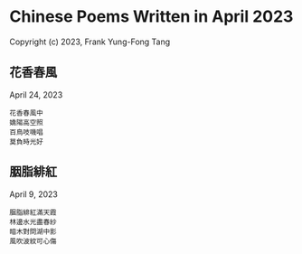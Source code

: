 # Chinese Poems Written in April 2023
Copyright (c) 2023, Frank Yung-Fong Tang

## 花香春風
April 24, 2023 

```
花香春風中
嬌陽高空照
百鳥吱嘰唱
莫負時光好
```

## 胭脂緋紅
April 9, 2023 

```
胭脂緋紅滿天霞
林邊水光盡春紗
暗木對問湖中影
風吹波紋可心傷
```
